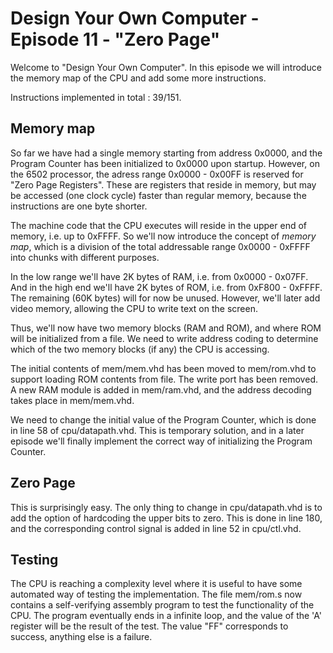 # Design Your Own Computer - Episode 11 - "Zero Page"

Welcome to "Design Your Own Computer".  In this episode we will introduce the
memory map of the CPU and add some more instructions.

Instructions implemented in total : 39/151.

## Memory map
So far we have had a single memory starting from address 0x0000, and the Program
Counter has been initialized to 0x0000 upon startup. However, on the 6502
processor, the adress range 0x0000 - 0x00FF is reserved for "Zero Page
Registers". These are registers that reside in memory, but may be accessed (one
clock cycle) faster than regular memory, because the instructions are one byte
shorter.

The machine code that the CPU executes will reside in the upper end of memory,
i.e.  up to 0xFFFF. So we'll now introduce the concept of *memory map*, which
is a division of the total addressable range 0x0000 - 0xFFFF into chunks with
different purposes.

In the low range we'll have 2K bytes of RAM, i.e. from 0x0000 - 0x07FF. And in
the high end we'll have 2K bytes of ROM, i.e. from 0xF800 - 0xFFFF. The
remaining (60K bytes) will for now be unused. However, we'll later add video
memory, allowing the CPU to write text on the screen.

Thus, we'll now have two memory blocks (RAM and ROM), and where ROM will be
initialized from a file. We need to write address coding to determine which of
the two memory blocks (if any) the CPU is accessing.

The initial contents of mem/mem.vhd has been moved to mem/rom.vhd to support
loading ROM contents from file. The write port has been removed. A new RAM
module is added in mem/ram.vhd, and the address decoding takes place in
mem/mem.vhd.

We need to change the initial value of the Program Counter, which is done in
line 58 of cpu/datapath.vhd.  This is temporary solution, and in a later
episode we'll finally implement the correct way of initializing the Program
Counter. 

## Zero Page
This is surprisingly easy. The only thing to change in cpu/datapath.vhd is to
add the option of hardcoding the upper bits to zero. This is done in line 180,
and the corresponding control signal is added in line 52 in cpu/ctl.vhd.

## Testing
The CPU is reaching a complexity level where it is useful to have some
automated way of testing the implementation. The file mem/rom.s now contains a
self-verifying assembly program to test the functionality of the CPU. The
program eventually ends in a infinite loop, and the value of the 'A' register
will be the result of the test.  The value "FF" corresponds to success,
anything else is a failure.
